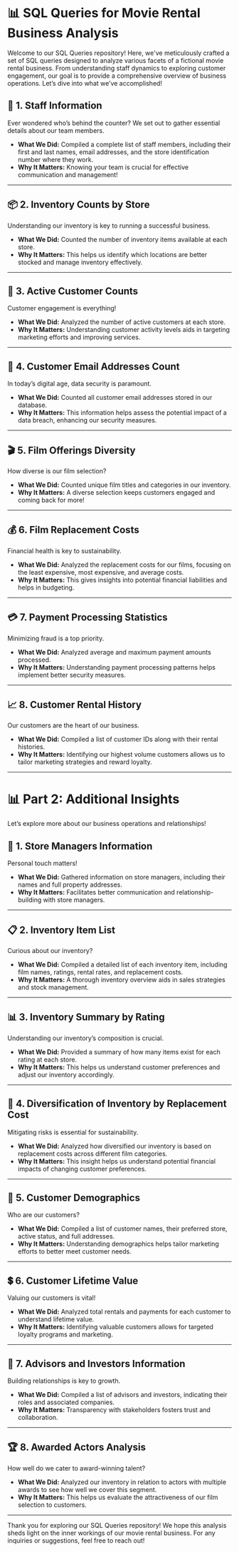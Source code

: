 
# 📊 SQL Queries for Movie Rental Business Analysis

Welcome to our SQL Queries repository! Here, we've meticulously crafted a set of SQL queries designed to analyze various facets of a fictional movie rental business. From understanding staff dynamics to exploring customer engagement, our goal is to provide a comprehensive overview of business operations. Let’s dive into what we’ve accomplished!

## 🥇 1. Staff Information

Ever wondered who’s behind the counter? We set out to gather essential details about our team members.

- **What We Did:** Compiled a complete list of staff members, including their first and last names, email addresses, and the store identification number where they work.
- **Why It Matters:** Knowing your team is crucial for effective communication and management!

---

## 📦 2. Inventory Counts by Store

Understanding our inventory is key to running a successful business. 

- **What We Did:** Counted the number of inventory items available at each store.
- **Why It Matters:** This helps us identify which locations are better stocked and manage inventory effectively.

---

## 👥 3. Active Customer Counts

Customer engagement is everything! 

- **What We Did:** Analyzed the number of active customers at each store.
- **Why It Matters:** Understanding customer activity levels aids in targeting marketing efforts and improving services.

---

## 📧 4. Customer Email Addresses Count

In today’s digital age, data security is paramount. 

- **What We Did:** Counted all customer email addresses stored in our database.
- **Why It Matters:** This information helps assess the potential impact of a data breach, enhancing our security measures.

---

## 🎬 5. Film Offerings Diversity

How diverse is our film selection? 

- **What We Did:** Counted unique film titles and categories in our inventory.
- **Why It Matters:** A diverse selection keeps customers engaged and coming back for more!

---

## 💰 6. Film Replacement Costs

Financial health is key to sustainability. 

- **What We Did:** Analyzed the replacement costs for our films, focusing on the least expensive, most expensive, and average costs.
- **Why It Matters:** This gives insights into potential financial liabilities and helps in budgeting.

---

## 💳 7. Payment Processing Statistics

Minimizing fraud is a top priority. 

- **What We Did:** Analyzed average and maximum payment amounts processed.
- **Why It Matters:** Understanding payment processing patterns helps implement better security measures.

---

## 📈 8. Customer Rental History

Our customers are the heart of our business. 

- **What We Did:** Compiled a list of customer IDs along with their rental histories.
- **Why It Matters:** Identifying our highest volume customers allows us to tailor marketing strategies and reward loyalty.

---

# 📊 Part 2: Additional Insights

Let’s explore more about our business operations and relationships!

## 🏬 1. Store Managers Information

Personal touch matters! 

- **What We Did:** Gathered information on store managers, including their names and full property addresses.
- **Why It Matters:** Facilitates better communication and relationship-building with store managers.

---

## 📋 2. Inventory Item List

Curious about our inventory? 

- **What We Did:** Compiled a detailed list of each inventory item, including film names, ratings, rental rates, and replacement costs.
- **Why It Matters:** A thorough inventory overview aids in sales strategies and stock management.

---

## 📊 3. Inventory Summary by Rating

Understanding our inventory’s composition is crucial. 

- **What We Did:** Provided a summary of how many items exist for each rating at each store.
- **Why It Matters:** This helps us understand customer preferences and adjust our inventory accordingly.

---

## 💸 4. Diversification of Inventory by Replacement Cost

Mitigating risks is essential for sustainability. 

- **What We Did:** Analyzed how diversified our inventory is based on replacement costs across different film categories.
- **Why It Matters:** This insight helps us understand potential financial impacts of changing customer preferences.

---

## 👤 5. Customer Demographics

Who are our customers? 

- **What We Did:** Compiled a list of customer names, their preferred store, active status, and full addresses.
- **Why It Matters:** Understanding demographics helps tailor marketing efforts to better meet customer needs.

---

## 💲 6. Customer Lifetime Value

Valuing our customers is vital! 

- **What We Did:** Analyzed total rentals and payments for each customer to understand lifetime value.
- **Why It Matters:** Identifying valuable customers allows for targeted loyalty programs and marketing.

---

## 🤝 7. Advisors and Investors Information

Building relationships is key to growth. 

- **What We Did:** Compiled a list of advisors and investors, indicating their roles and associated companies.
- **Why It Matters:** Transparency with stakeholders fosters trust and collaboration.

---

## 🏆 8. Awarded Actors Analysis

How well do we cater to award-winning talent? 

- **What We Did:** Analyzed our inventory in relation to actors with multiple awards to see how well we cover this segment.
- **Why It Matters:** This helps us evaluate the attractiveness of our film selection to customers.

---

Thank you for exploring our SQL Queries repository! We hope this analysis sheds light on the inner workings of our movie rental business. For any inquiries or suggestions, feel free to reach out!

